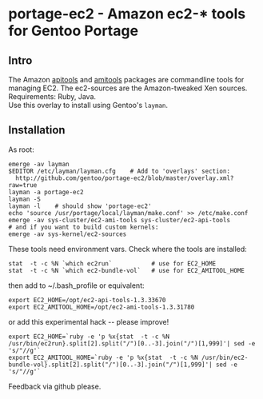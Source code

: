 # portage-ec2 - Amazon ec2-* tools for Gentoo Portage

## Intro

The Amazon [apitools](http://developer.amazonwebservices.com/connect/entry.jspa?externalID=351&categoryID=88) and 
[amitools](http://developer.amazonwebservices.com/connect/entry.jspa?externalID=368) packages are commandline
tools for managing EC2. The ec2-sources are the Amazon-tweaked Xen sources.  
Requirements: Ruby, Java.  
Use this overlay to install using Gentoo's `layman`.

## Installation

As root:

    emerge -av layman
    $EDITOR /etc/layman/layman.cfg    # Add to 'overlays' section:
      http://github.com/gentoo/portage-ec2/blob/master/overlay.xml?raw=true
    layman -a portage-ec2
    layman -S
    layman -l    # should show 'portage-ec2'
    echo 'source /usr/portage/local/layman/make.conf' >> /etc/make.conf
    emerge -av sys-cluster/ec2-ami-tools sys-cluster/ec2-api-tools
    # and if you want to build custom kernels:
    emerge -av sys-kernel/ec2-sources

These tools need environment vars. Check where the tools are installed:

    stat  -t -c %N `which ec2run`           # use for EC2_HOME
    stat  -t -c %N `which ec2-bundle-vol`   # use for EC2_AMITOOL_HOME

then add to ~/.bash_profile or equivalent:

    export EC2_HOME=/opt/ec2-api-tools-1.3.33670
    export EC2_AMITOOL_HOME=/opt/ec2-ami-tools-1.3.31780

or add this experimental hack -- please improve!

    export EC2_HOME=`ruby -e 'p %x{stat  -t -c %N /usr/bin/ec2run}.split[2].split("/")[0..-3].join("/")[1,999]'| sed -e 's/"//g'`
    export EC2_AMITOOL_HOME=`ruby -e 'p %x{stat  -t -c %N /usr/bin/ec2-bundle-vol}.split[2].split("/")[0..-3].join("/")[1,999]'| sed -e 's/"//g'`

Feedback via github please.
